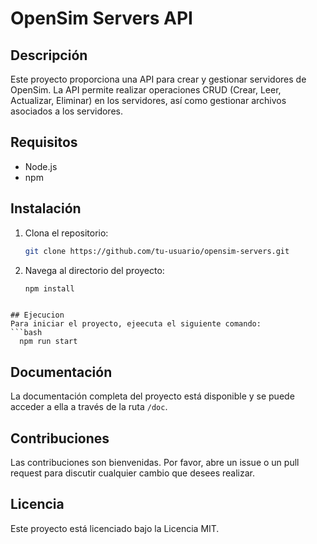 # OpenSim Servers API

## Descripción

Este proyecto proporciona una API para crear y gestionar servidores de OpenSim. La API permite realizar operaciones CRUD (Crear, Leer, Actualizar, Eliminar) en los servidores, así como gestionar archivos asociados a los servidores.

## Requisitos

- Node.js
- npm

## Instalación

1. Clona el repositorio:
   ```bash
   git clone https://github.com/tu-usuario/opensim-servers.git
   ```
2. Navega al directorio del proyecto:
    ```bash
    npm install
  ```

## Ejecucion 
Para iniciar el proyecto, ejeecuta el siguiente comando:
  ```bash
    npm run start
  ```

## Documentación

La documentación completa del proyecto está disponible y se puede acceder a ella a través de la ruta `/doc`.

## Contribuciones

Las contribuciones son bienvenidas. Por favor, abre un issue o un pull request para discutir cualquier cambio que desees realizar.

## Licencia

Este proyecto está licenciado bajo la Licencia MIT.